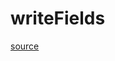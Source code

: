# writeFields

[source](github.com/OpenFOAM-jp/OpenFOAM-utilities-tutorials-jp/blob/master/v1906/mesh/manipulation/checkMesh/writeFields.C/writeFields.C)



